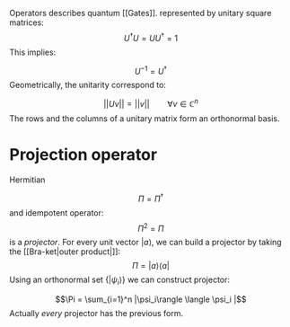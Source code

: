 Operators describes quantum [[Gates]].
represented by unitary square matrices:
$$U^{\dagger}U=UU^{\dagger}=1$$
This implies:

$$U^{-1}=U^{\dagger}$$
Geometrically, the unitarity correspond to:

$$||Uv||=||v|| \qquad \forall v\in \mathbb{C}^n$$
The rows and the columns of a unitary matrix form an orthonormal basis.

# Projection operator

Hermitian

$$\Pi = \Pi^\dagger$$
 and idempotent operator:
 $$\Pi^2=\Pi$$
 is a *projector*.
 For every unit vector $|a\rangle$, we can build a projector by taking the [[Bra-ket|outer product|]]:
 $$\Pi=|a\rangle \langle a |$$
Using an orthonormal set $\{ |\psi_i \rangle \}$ we can construct projector:

$$\Pi = \sum_{i=1}^n |\psi_i\rangle \langle \psi_i |$$
Actually *every* projector has the previous form.

